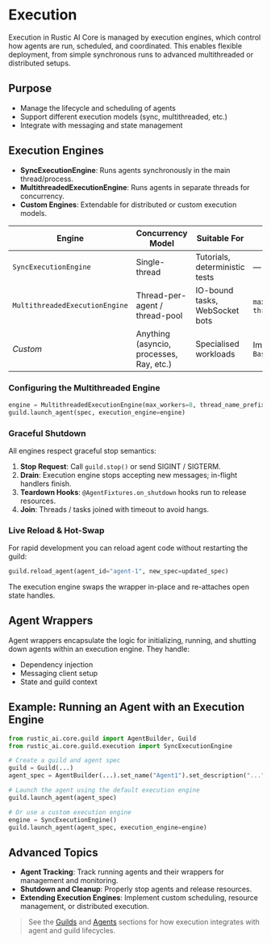 # Execution

Execution in Rustic AI Core is managed by execution engines, which control how agents are run, scheduled, and coordinated. This enables flexible deployment, from simple synchronous runs to advanced multithreaded or distributed setups.

## Purpose
- Manage the lifecycle and scheduling of agents
- Support different execution models (sync, multithreaded, etc.)
- Integrate with messaging and state management

## Execution Engines
- **SyncExecutionEngine**: Runs agents synchronously in the main thread/process.
- **MultithreadedExecutionEngine**: Runs agents in separate threads for concurrency.
- **Custom Engines**: Extendable for distributed or custom execution models.

| Engine | Concurrency Model | Suitable For | Key Config |
|--------|------------------|--------------|------------|
| `SyncExecutionEngine` | Single-thread | Tutorials, deterministic tests | — |
| `MultithreadedExecutionEngine` | Thread-per-agent / thread-pool | IO-bound tasks, WebSocket bots | `max_workers`, `thread_name_prefix` |
| *Custom* | Anything (asyncio, processes, Ray, etc.) | Specialised workloads | Implement `BaseExecutionEngine` |

### Configuring the Multithreaded Engine
```python
engine = MultithreadedExecutionEngine(max_workers=8, thread_name_prefix="agent-")
guild.launch_agent(spec, execution_engine=engine)
```

### Graceful Shutdown
All engines respect graceful stop semantics:
1. **Stop Request**: Call `guild.stop()` or send SIGINT / SIGTERM.
2. **Drain**: Execution engine stops accepting new messages; in-flight handlers finish.
3. **Teardown Hooks**: `@AgentFixtures.on_shutdown` hooks run to release resources.
4. **Join**: Threads / tasks joined with timeout to avoid hangs.

### Live Reload & Hot-Swap
For rapid development you can reload agent code without restarting the guild:

```python
guild.reload_agent(agent_id="agent-1", new_spec=updated_spec)
```

The execution engine swaps the wrapper in-place and re-attaches open state handles.

## Agent Wrappers
Agent wrappers encapsulate the logic for initializing, running, and shutting down agents within an execution engine. They handle:
- Dependency injection
- Messaging client setup
- State and guild context

## Example: Running an Agent with an Execution Engine
```python
from rustic_ai.core.guild import AgentBuilder, Guild
from rustic_ai.core.guild.execution import SyncExecutionEngine

# Create a guild and agent spec
guild = Guild(...)
agent_spec = AgentBuilder(...).set_name("Agent1").set_description("...").build_spec()

# Launch the agent using the default execution engine
guild.launch_agent(agent_spec)

# Or use a custom execution engine
engine = SyncExecutionEngine()
guild.launch_agent(agent_spec, execution_engine=engine)
```

## Advanced Topics
- **Agent Tracking**: Track running agents and their wrappers for management and monitoring.
- **Shutdown and Cleanup**: Properly stop agents and release resources.
- **Extending Execution Engines**: Implement custom scheduling, resource management, or distributed execution.

> See the [Guilds](guilds.md) and [Agents](agents.md) sections for how execution integrates with agent and guild lifecycles. 
